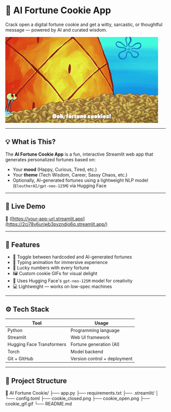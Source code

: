 # 🥠 AI Fortune Cookie App

Crack open a digital fortune cookie and get a witty, sarcastic, or thoughtful message — powered by AI and curated wisdom.

![cookie gif](./cookie_gif.gif)

---

## 💡 What is This?

The **AI Fortune Cookie App** is a fun, interactive Streamlit web app that generates personalized fortunes based on:
- Your **mood** (Happy, Curious, Tired, etc.)
- Your **theme** (Tech Wisdom, Career, Sassy Chaos, etc.)
- Optionally, AI-generated fortunes using a lightweight NLP model (`EleutherAI/gpt-neo-125M`) via Hugging Face

---

## 🚀 Live Demo

🔗 ([https://your-app-url.streamlit.app](https://2cj78v6urjwb3pyzndjo6q.streamlit.app/)


---

## 🎯 Features

- 🧠 Toggle between hardcoded and AI-generated fortunes
- 💬 Typing animation for immersive experience
- 🎰 Lucky numbers with every fortune
- 🖼️ Custom cookie GIFs for visual delight
- 🧩 Uses Hugging Face's `gpt-neo-125M` model for creativity
- 💻 Lightweight — works on low-spec machines

---

## ⚙️ Tech Stack

| Tool        | Usage                        |
|-------------|------------------------------|
| Python      | Programming language    |
| Streamlit   | Web UI framework             |
| Hugging Face Transformers | Fortune generation (AI) |
| Torch       | Model backend                |
| Git + GitHub| Version control + deployment |

---

## 📁 Project Structure
📁 AI Fortune Cookie/ ├── app.py ├── requirements.txt ├── .streamlit/ │ └── config.toml ├── cookie_closed.png ├── cookie_open.png ├── cookie_gif.gif └── README.md
